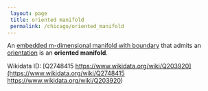 ```yaml
---
 layout: page
 title: oriented manifold
 permalink: /chicago/oriented_manifold
---
```

An [embedded m-dimensional manifold with boundary](https://mathgloss.github.io/MathGloss/chicago/embedded_m-dimensional_manifold_with_boundary) that admits an [orientation](https://mathgloss.github.io/MathGloss/chicago/orientation) is an **oriented manifold**. 

Wikidata ID: [Q2748415
https://www.wikidata.org/wiki/Q203920](https://www.wikidata.org/wiki/Q2748415
https://www.wikidata.org/wiki/Q203920)